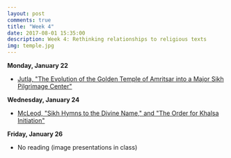 ```yaml
---
layout: post
comments: true
title: "Week 4"
date: 2017-08-01 15:35:00
description: Week 4: Rethinking relationships to religious texts
img: temple.jpg
---
```


**Monday, January 22**
- [Jutla, "The Evolution of the Golden Temple of Amritsar into a Major Sikh Pilgrimage Center"](http://www.aimspress.com/article/10.3934/geosci.2016.3.259/pdf)

**Wednesday, January 24**
- [McLeod, "Sikh Hymns to the Divine Name," and "The Order for Khalsa Initiation"](https://www.dropbox.com/s/vkxpmcikubnb09f/McLeod_SikhTexts.pdf?dl=0)

**Friday, January 26**
- No reading (image presentations in class)